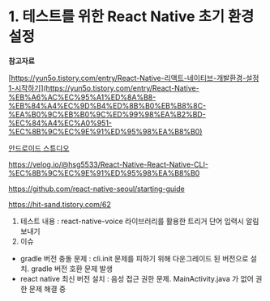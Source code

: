 # 1. 테스트를 위한 React Native 초기 환경 설정

**참고자료**

[https://yun5o.tistory.com/entry/React-Native-리액트-네이티브-개발환경-설정1-시작하기](https://yun5o.tistory.com/entry/React-Native-%EB%A6%AC%EC%95%A1%ED%8A%B8-%EB%84%A4%EC%9D%B4%ED%8B%B0%EB%B8%8C-%EA%B0%9C%EB%B0%9C%ED%99%98%EA%B2%BD-%EC%84%A4%EC%A0%951-%EC%8B%9C%EC%9E%91%ED%95%98%EA%B8%B0)

[안드로이드 스튜디오](https://hipdizzy.tistory.com/96)

https://velog.io/@hsg5533/React-Native-React-Native-CLI-%EC%8B%9C%EC%9E%91%ED%95%98%EA%B8%B0

https://github.com/react-native-seoul/starting-guide

https://hit-sand.tistory.com/62

1. 테스트 내용 : react-native-voice 라이브러리를 활용한 트리거 단어 입력시 알림 보내기
2. 이슈
- gradle 버전 충돌 문제 : cli.init 문제를 피하기 위해 다운그레이드 된 버전으로 설치. gradle 버전 호환 문제 발생
- react native 최신 버전 설치 : 음성 접근 권한 문제. MainActivity.java 가 없어 권한 문제 해결 중

